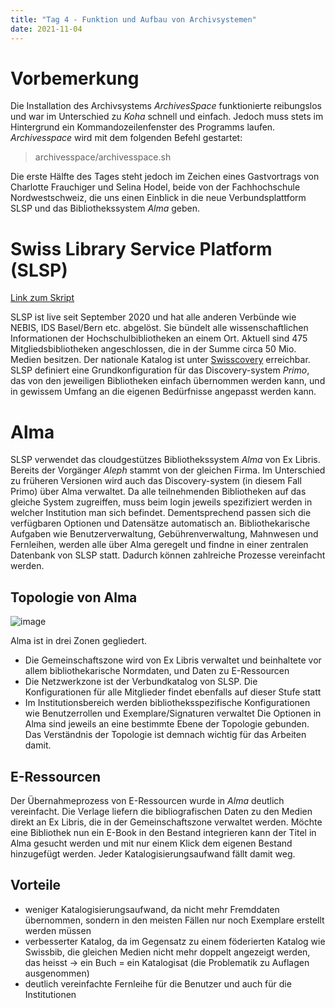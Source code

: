 ```yaml
---
title: "Tag 4 - Funktion und Aufbau von Archivsystemen"
date: 2021-11-04
---
```


# Vorbemerkung
Die Installation des Archivsystems *ArchivesSpace* funktionierte reibungslos und war im Unterschied zu *Koha* schnell und einfach. Jedoch muss stets im Hintergrund ein Kommandozeilenfenster des Programms laufen. *Archivesspace* wird mit dem folgenden Befehl gestartet:
>archivesspace/archivesspace.sh

Die erste Hälfte des Tages steht jedoch im Zeichen eines Gastvortrags von Charlotte Frauchiger und Selina Hodel, beide von der Fachhochschule Nordwestschweiz, die uns einen Einblick in die neue Verbundsplattform SLSP und das Bibliothekssystem *Alma* geben.

# Swiss Library Service Platform (SLSP)
[Link zum Skript](https://pad.gwdg.de/3b0tqE1QTsCdzOX0i21ZbQ?both)

SLSP ist live seit September 2020 und hat alle anderen Verbünde wie NEBIS, IDS Basel/Bern etc. abgelöst. Sie bündelt alle wissenschaftlichen Informationen der Hochschulbibliotheken an einem Ort. Aktuell sind 475 Mitgliedsbibliotheken angeschlossen, die in der Summe circa 50 Mio. Medien besitzen.
Der nationale Katalog ist unter [Swisscovery](https://swisscovery.slsp.ch) erreichbar.
SLSP definiert eine Grundkonfiguration für das Discovery-system *Primo*, das von den jeweiligen Bibliotheken einfach übernommen werden kann, und in gewissem Umfang an die eigenen Bedürfnisse angepasst werden kann.

# Alma
SLSP verwendet das cloudgestützes Bibliothekssystem *Alma* von Ex Libris. Bereits der Vorgänger *Aleph* stammt von der gleichen Firma. Im Unterschied zu früheren Versionen wird auch das Discovery-system (in diesem Fall Primo) über Alma verwaltet. Da alle teilnehmenden Bibliotheken auf das gleiche System zugreiffen, muss beim login jeweils spezifiziert werden in welcher Institution man sich befindet. Dementsprechend passen sich die verfügbaren Optionen und Datensätze automatisch an. Bibliothekarische Aufgaben wie Benutzerverwaltung, Gebührenverwaltung, Mahnwesen und Fernleihen, werden alle über Alma geregelt und findne in einer zentralen Datenbank von SLSP statt. Dadurch können zahlreiche Prozesse vereinfacht werden.

## Topologie von Alma
![image](https://user-images.githubusercontent.com/90834444/141645028-91192364-c843-40b7-a17c-fdfb1f3ac571.png)

Alma ist in drei Zonen gegliedert. 
- Die Gemeinschaftszone wird von Ex Libris verwaltet und beinhaltete vor allem bibliothekarische Normdaten, und Daten zu E-Ressourcen
- Die Netzwerkzone ist der Verbundkatalog von SLSP. Die Konfigurationen für alle Mitglieder findet ebenfalls auf dieser Stufe statt
- Im Institutionsbereich werden bibliotheksspezifische Konfigurationen wie Benutzerrollen und Exemplare/Signaturen verwaltet
Die Optionen in Alma sind jeweils an eine bestimmte Ebene der Topologie gebunden. Das Verständnis der Topologie ist demnach wichtig für das Arbeiten damit.

## E-Ressourcen
Der Übernahmeprozess von E-Ressourcen wurde in *Alma* deutlich vereinfacht. Die Verlage liefern die bibliografischen Daten zu den Medien direkt an Ex Libris, die in der Gemeinschaftszone verwaltet werden. Möchte eine Bibliothek nun ein E-Book in den Bestand integrieren kann der Titel in Alma gesucht werden und mit nur einem Klick dem eigenen Bestand hinzugefügt werden. Jeder Katalogisierungsaufwand fällt damit weg.

## Vorteile
- weniger Katalogisierungsaufwand, da nicht mehr Fremddaten übernommen, sondern in den meisten Fällen nur noch Exemplare erstellt werden müssen
- verbesserter Katalog, da im Gegensatz zu einem föderierten Katalog wie Swissbib, die gleichen Medien nicht mehr doppelt angezeigt werden, das heisst -> ein Buch = ein Katalogisat (die Problematik zu Auflagen ausgenommen)
- deutlich vereinfachte Fernleihe für die Benutzer und auch für die Institutionen

